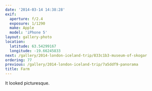 ```yaml
---
date: '2014-03-14 14:38:28'
exif:
  aperture: f/2.4
  exposure: 1/1290
  make: Apple
  model: 'iPhone 5'
layout: gallery-photo
location:
  latitude: 63.54299167
  longitude: -19.66245833
next: /gallery/2014-london-iceland-trip/833c1b3-museum-of-skogar
ordering: 77
previous: /gallery/2014-london-iceland-trip/7a5ddf9-panorama
title: Farm
---
```


It looked picturesque.
